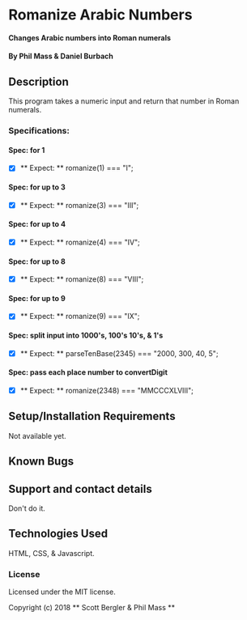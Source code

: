 # Romanize Arabic Numbers

#### Changes Arabic numbers into Roman numerals

#### By Phil Mass & Daniel Burbach

## Description

This program takes a numeric input and return that number in Roman numerals.

### Specifications:
#### Spec: for 1
- [x] ** Expect: ** romanize(1) === "I";

#### Spec: for up to 3
- [x] ** Expect: ** romanize(3) === "III";

#### Spec: for up to 4
- [x] ** Expect: ** romanize(4) === "IV";

#### Spec: for up to 8
- [x] ** Expect: ** romanize(8) === "VIII";

#### Spec: for up to 9
- [x] ** Expect: ** romanize(9) === "IX";

#### Spec: split input into 1000's, 100's 10's, & 1's
- [x] ** Expect: ** parseTenBase(2345) === "2000, 300, 40, 5";

#### Spec: pass each place number to convertDigit
- [x] ** Expect: ** romanize(2348) === "MMCCCXLVIII";


## Setup/Installation Requirements
Not available yet.

## Known Bugs

## Support and contact details

Don't do it.

## Technologies Used

HTML, CSS, & Javascript.

### License

Licensed under the MIT license.

Copyright (c) 2018 ** Scott Bergler & Phil Mass **
